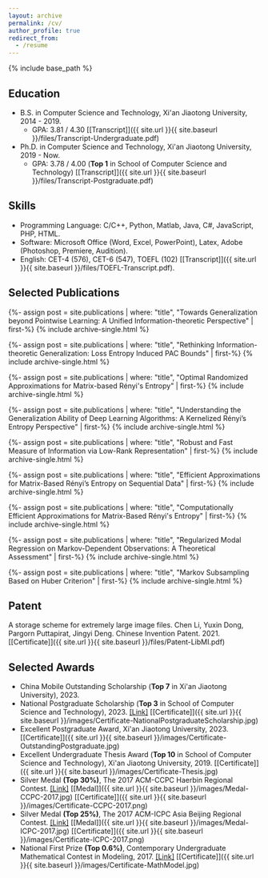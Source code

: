 ```yaml
---
layout: archive
permalink: /cv/
author_profile: true
redirect_from:
  - /resume
---
```


{% include base_path %}

## Education

* B.S. in Computer Science and Technology, Xi'an Jiaotong University, 2014 - 2019.
  * GPA: 3.81 / 4.30 [[Transcript]]({{ site.url }}{{ site.baseurl }}/files/Transcript-Undergraduate.pdf)
* Ph.D. in Computer Science and Technology, Xi'an Jiaotong University, 2019 - Now.
  * GPA: 3.78 / 4.00 (**Top 1** in School of Computer Science and Technology) [[Transcript]]({{ site.url }}{{ site.baseurl }}/files/Transcript-Postgraduate.pdf)

## Skills

* Programming Language: C/C++, Python, Matlab, Java, C#, JavaScript, PHP, HTML.
* Software: Microsoft Office (Word, Excel, PowerPoint), Latex, Adobe (Photoshop, Premiere, Audition).
* English: CET-4 (576), CET-6 (547), TOEFL (102) [[Transcript]]({{ site.url }}{{ site.baseurl }}/files/TOEFL-Transcript.pdf).

## Selected Publications

{%- assign post = site.publications | where: "title", "Towards Generalization beyond Pointwise Learning: A Unified Information-theoretic Perspective" | first-%}
{% include archive-single.html %}

{%- assign post = site.publications | where: "title", "Rethinking Information-theoretic Generalization: Loss Entropy Induced PAC Bounds" | first-%}
{% include archive-single.html %}

{%- assign post = site.publications | where: "title", "Optimal Randomized Approximations for Matrix-based Rényi's Entropy" | first-%}
{% include archive-single.html %}

{%- assign post = site.publications | where: "title", "Understanding the Generalization Ability of Deep Learning Algorithms: A Kernelized Rényi’s Entropy Perspective" | first-%}
{% include archive-single.html %}

{%- assign post = site.publications | where: "title", "Robust and Fast Measure of Information via Low-Rank Representation" | first-%}
{% include archive-single.html %}

{%- assign post = site.publications | where: "title", "Efficient Approximations for Matrix-Based Rényi’s Entropy on Sequential Data" | first-%}
{% include archive-single.html %}

{%- assign post = site.publications | where: "title", "Computationally Efficient Approximations for Matrix-Based Rényi's Entropy" | first-%}
{% include archive-single.html %}

{%- assign post = site.publications | where: "title", "Regularized Modal Regression on Markov-Dependent Observations: A Theoretical Assessment" | first-%}
{% include archive-single.html %}

{%- assign post = site.publications | where: "title", "Markov Subsampling Based on Huber Criterion" | first-%}
{% include archive-single.html %}

## Patent

A storage scheme for extremely large image files. Chen Li, Yuxin Dong, Pargorn Puttapirat, Jingyi Deng. Chinese Invention Patent. 2021. [[Certificate]]({{ site.url }}{{ site.baseurl }}/files/Patent-LibMI.pdf)

## Selected Awards

* China Mobile Outstanding Scholarship (**Top 7** in Xi'an Jiaotong University), 2023.
* National Postgraduate Scholarship (**Top 3** in School of Computer Science and Technology), 2023. [[Link]](https://mp.weixin.qq.com/s/mwxcd3EknCB31xz4C42HVg) [[Certificate]]({{ site.url }}{{ site.baseurl }}/images/Certificate-NationalPostgraduateScholarship.jpg)
* Excellent Postgraduate Award, Xi'an Jiaotong University, 2023. [[Certificate]]({{ site.url }}{{ site.baseurl }}/images/Certificate-OutstandingPostgraduate.jpg)
* Excellent Undergraduate Thesis Award (**Top 10** in School of Computer Science and Technology), Xi'an Jiaotong University, 2019. [[Certificate]]({{ site.url }}{{ site.baseurl }}/images/Certificate-Thesis.jpg)
* Silver Medal **(Top 30%)**, The 2017 ACM-CCPC Haerbin Regional Contest. [[Link]](https://acm.sdut.edu.cn/acmss/ccpc/2017/haerbin/index.html) [[Medal]]({{ site.url }}{{ site.baseurl }}/images/Medal-CCPC-2017.jpg) [[Certificate]]({{ site.url }}{{ site.baseurl }}/images/Certificate-CCPC-2017.png)
* Silver Medal **(Top 25%)**, The 2017 ACM-ICPC Asia Beijing Regional Contest. [[Link]](http://acm.pku.edu.cn/icpc_pku2017/2017awardlist.html) [[Medal]]({{ site.url }}{{ site.baseurl }}/images/Medal-ICPC-2017.jpg) [[Certificate]]({{ site.url }}{{ site.baseurl }}/images/Certificate-ICPC-2017.png)
* National First Prize **(Top 0.6%)**, Contemporary Undergraduate Mathematical Contest in Modeling, 2017. [[Link]](http://www.mcm.edu.cn/html_cn/node/bcf1ba1418779fab1ee5f10717b95bfc.html) [[Certificate]]({{ site.url }}{{ site.baseurl }}/images/Certificate-MathModel.jpg)
